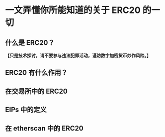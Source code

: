 # 一文弄懂你所能知道的关于 ERC20 的一切



## 什么是 ERC20？


**【只是技术探讨，请不要参与违法犯罪活动，谨防数字加密货币炒作风险。】**

## ERC20 有什么作用？



## 在交易所中的 ERC20



## EIPs 中的定义



## 在 etherscan 中的 ERC20